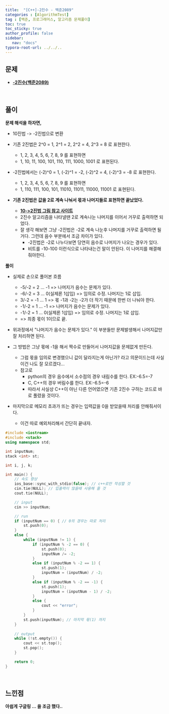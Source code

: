 ```yaml
---
title:  "[C++]-2진수 - 백준2089"
categories : [AlgorithmTest]
tag : [백준, 프로그래머스, 알고리즘 문제풀이]
toc: true
toc_sticky: true
author_profile: false
sidebar:
   nav: "docs"
typora-root-url: ../../..
---
```




## 문제

* **[-2진수(백준2089)](https://www.acmicpc.net/problem/2089)**

<br>

## 풀이

**문제 해석을 하자면,**

* 10진법 -> -2진법으로 변환
* 기존 2진법은 2^0 = 1, 2^1 = 2, 2^2 = 4, 2^3 = 8 로 표현한다.
  * 1, 2, 3, 4, 5, 6, 7, 8, 9 를 표현하면
  * 1, 10, 11, 100, 101, 110, 111, 1000, 1001 로 표현된다.

* -2진법에서는 (-2)^0 = 1, (-2)^1 = -2, (-2)^2 = 4, (-2)^3 = -8 로 표현한다.
  * 1, 2, 3, 4, 5, 6, 7, 8, 9 를 표현하면
  * 1, 110, 111, 100, 101, 11010, 11011, 11000, 11001 로 표현된다.

* **기존 2진법은 값을 2로 계속 나눠서 몫과 나머지들로 표현하면 끝났었다.**
  * **[10->2진법 그림 참고 사이트](https://www.google.com/url?sa=i&url=https%3A%2F%2Fpiyoro.github.io%2Fprogram%2F221770535071%2F&psig=AOvVaw1lm-hIK8_DLvRCJyzippOn&ust=1675930377771000&source=images&cd=vfe&ved=0CBAQjRxqFwoTCMj1pqi9hf0CFQAAAAAdAAAAABAE)**
  * 2진수 알고리즘을 나타낼땐 2로 계속나눈 나머지를 이어서 거꾸로 출력하면 되었다.
  * 잘 생각 해보면 그냥 -2진법은 -2로 계속 나눈후 나머지를 거꾸로 출력하면 될거다. 그런데 음수 부분에서 조금 차이가 있다.
    * -2진법은 -2로 나누다보면 당연히 음수로 나머지가 나오는 경우가 있다.
    * 비트를 -10-100 이런식으로 나타내는건 말이 안된다. 이 나머지를 해결해줘야한다.




**풀이**

* 실제로 손으로 풀어본 흐름
  * -5/-2 = 2 ... -1 => 나머지가 음수는 문제가 있다.
  * -6/-2 = 3 ... 0(실제론 1삽입) => 임의로 수정. 나머지는 1로 삽입.
  * 3/-2 = -1 ... 1 => 몫 -1과 -2는 -2가 더 작기 때문에 한번 더 나눠야 한다.
  * -1/-2 = 1 ... -1 => 나머지가 음수는 문제가 있다.
  * -1/-2 = 1 ... 0(실제론 1삽입) => 임의로 수정. 나머지는 1로 삽입.
  * => 최종 몫이 1이므로 끝.

* 위과정에서 "나머지가 음수는 문제가 있다." 이 부분들만 문제발생해서 나머지값만 잘 처리하면 된다.
* 그 방법은 그냥 몫에 -1을 해서 짝수로 만들어서 나머지값을 문제없게 만든다.
  * 그럼 몫을 임의로 변경했으니 값이 달라지는게 아닌가? 라고 의문이드는데 사실 이건 나도 잘 모르겠다...
  * 참고로
    * python의 경우 음수에서 소수점의 경우 내림수를 한다. EX:-6.5=-7
    * C, C++의 경우 버림수를 한다. EX:-6.5=-6
    * 따라서 사실상 C++이 아닌 다른 언어였으면 기존 2진수 구하는 코드로 바로 풀렸을 것이다.

* 마지막으로 메모리 초과가 뜨는 경우는 입력값을 0을 받았을때 처리를 안해줘서이다.
  * 이건 따로 예외처리해서 간단히 끝내자.




```c++
#include <iostream>
#include <stack>
using namespace std;

int inputNum;
stack <int> st;

int i, j, k;

int main() {
	// 속도 향상
	ios_base::sync_with_stdio(false); // c++로만 작성할 것
	cin.tie(NULL); // 입출력이 많을때 사용해 줄 것
	cout.tie(NULL);

	// input
	cin >> inputNum;

	// run
	if (inputNum == 0) { // 0의 경우는 따로 처리
		st.push(0);
	}
	else {
		while (inputNum != 1) {
			if (inputNum % -2 == 0) {
				st.push(0);
				inputNum /= -2;
			}
			else if (inputNum % -2 == 1) {
				st.push(1);
				inputNum = (inputNum) / -2;
			}
			else if (inputNum % -2 == -1) {
				st.push(1);
				inputNum = (inputNum - 1) / -2;
			}
			else {
				cout << "error";
			}
		}
		st.push(inputNum); // 마지막 몫(1) 까지
	}
	
	// output
	while (!st.empty()) {
		cout << st.top();
		st.pop();
	}

	return 0;
}
```

<br>

## 느낀점

**아쉽게 구글링 ... 을 조금 했다..**

